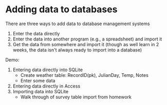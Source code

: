# Adding data to databases

There are three ways to add data to database management systems

1. Enter the data directly
2. Enter the data into another program (e.g., a spreadsheet) and import it
3. Get the data from somewhere and import it (though as well learn in 2 weeks,
   the data isn't always ready to import into a database)

Demo:

1. Entering data directly into SQLite
   * Create weather table: RecordID(pk), JulianDay, Temp, Notes
   * Enter some data
2. Entering data directly in Access
3. Importing data into SQLite
   * Walk through of survey table import from homework
